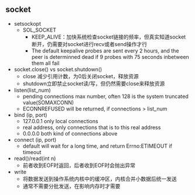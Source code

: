 ## socket
- setsockopt
    - SOL_SOCKET
        - KEEP_ALIVE：加快系统检查socket链接的频率，但真实知道socket断开，仍需要对socket进行recv或者send操作才行
        - The default keepalive probes are sent every 2 hours, and the peer is determinned dead if 9 probes with 75 seconds inbetween them all fail
- socket.close() vs socket.shutdown()
    - close 减少引用计数，为0后关闭socket，释放资源
    - shutdown立即禁止socket读/写，但仍然需要close来释放资源
- listen(list_num)
    - pending connections max number, often 128 is the system truncated value(SOMAXCONN)
    - ECONNREFUSED will be returned, if connections > list_num
- bind (ip, port)
    - 127.0.0.1 only local connections
    - real address, only connections that is to this real address
    - 0.0.0.0 both kind of connections above
- connect (ip, port)
    - default will wait for a long time, and return Errno:ETIMEOUT if timeout
- read()/read(int n)
    - 前者收到EOF时返回，后者收到EOF时会抛出异常
- write
    - 将数据发送到操作系统内核中的缓冲区，内核合并小数据后统一发送
    - 通常不需要分批发送，在影响内存时才需要